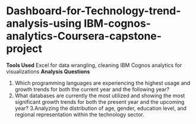 # Dashboard-for-Technology-trend-analysis-using IBM-cognos-analytics-Coursera-capstone-project
**Tools Used**
Excel for data wrangling, cleaning
IBM Cognos analytics for visualizations
**Analysis Questions**
1. Which programming languages are experiencing the highest usage and growth trends for both the current year and the following year?
2. What databases are currently the most utilized and showing the most significant growth trends for both the present year and the upcoming year?
3.Analyzing the distribution of age, gender, education level, and regional representation within the technology sector.

